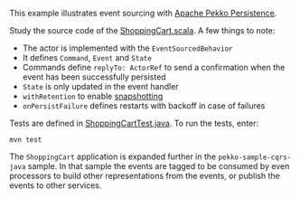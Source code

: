 This example illustrates event sourcing with [Apache Pekko Persistence](https://pekko.apache.org/docs/pekko/current/typed/persistence.html).

Study the source code of the [ShoppingCart.scala](src/main/java/sample/persistence/ShoppingCart.java). A few things
to note:

* The actor is implemented with the `EventSourcedBehavior`
* It defines `Command`, `Event` and `State`
* Commands define `replyTo: ActorRef` to send a confirmation when the event has been successfully persisted
* `State` is only updated in the event handler
* `withRetention` to enable [snapshotting](https://pekko.apache.org/docs/pekko/current/typed/persistence-snapshot.html)
* `onPersistFailure` defines restarts with backoff in case of failures

Tests are defined in [ShoppingCartTest.java](src/test/java/sample/persistence/ShoppingCartTest.java).
To run the tests, enter:

```
mvn test
```

The `ShoppingCart` application is expanded further in the `pekko-sample-cqrs-java` sample. In that sample the events are tagged to be consumed by even processors to build other representations from the events, or publish the events to other services.
